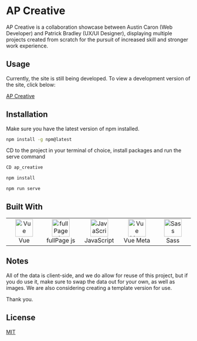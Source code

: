 # AP Creative

AP Creative is a collaboration showcase between Austin Caron (Web Developer) and Patrick Bradley (UX/UI Designer), displaying multiple projects created from scratch for the pursuit of increased skill and stronger work experience.

## Usage

Currently, the site is still being developed. To view a development version of the site, click below:

[AP Creative](https://apcreative-5c001.web.app/)

## Installation

Make sure you have the latest version of npm installed.

```bash
npm install -g npm@latest
```

CD to the project in your terminal of choice, install packages and run the serve command

```bash
CD ap_creative

npm install

npm run serve
```

## Built With

<p align="center">
<table>
  <tr>
  <td align="center" width="96">
        <img src="https://upload.wikimedia.org/wikipedia/commons/thumb/9/95/Vue.js_Logo_2.svg/555px-Vue.js_Logo_2.svg.png" width="48" height="48" alt="Vue" />
      <br>Vue
    </td>
    <td align="center" width="96">
        <img src="https://camo.githubusercontent.com/87f1f620d7a5d3c3f0e4e5f6556a7b57e344bd786bae8d7ca6ab1a9b4aeb8d95/68747470733a2f2f7261772e6769746875622e636f6d2f616c7661726f747269676f2f66756c6c506167652e6a732f6d61737465722f6578616d706c65732f696d67732f696e74726f2e706e67" width="48" height="48" alt="fullPage js" />
      <br>fullPage js
    </td>
    <td align="center" width="96">
        <img src="https://upload.wikimedia.org/wikipedia/commons/thumb/9/99/Unofficial_JavaScript_logo_2.svg/1024px-Unofficial_JavaScript_logo_2.svg.png" width="48" height="48" alt="JavaScript" />
      <br>JavaScript
    </td>
    <td align="center" width="96">
        <img src="https://vue-meta.nuxtjs.org/vue-meta.png" width="48" height="48" alt="Vue Meta" />
      <br>Vue Meta
    </td>
    <td align="center" width="96">
        <img src="https://upload.wikimedia.org/wikipedia/commons/thumb/9/96/Sass_Logo_Color.svg/1280px-Sass_Logo_Color.svg.png" width="48" height="48" alt="Sass" />
      <br>Sass
    </td>
  </tr>
</table>
</p>



## Notes
All of the data is client-side, and we do allow for reuse of this project, but if you do use it, make sure to swap the data out for your own, as well as images. We are also considering creating a template version for use.

Thank you.

## License
[MIT](https://choosealicense.com/licenses/mit/)

